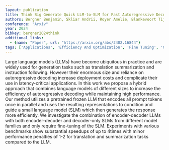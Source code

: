 ```yaml
---
layout: publication
title: Think Big Generate Quick LLM-to-SLM for Fast Autoregressive Decoding
authors: Bergner Benjamin, Skliar Andrii, Royer Amelie, Blankevoort Tijmen, Asano Yuki, Bejnordi Babak Ehteshami
conference: "Arxiv"
year: 2024
bibkey: bergner2024think
additional_links:
  - {name: "Paper", url: "https://arxiv.org/abs/2402.16844"}
tags: ['Applications', 'Efficiency And Optimization', 'Fine Tuning', 'GPT', 'Pretraining Methods', 'Prompting', 'Training Techniques']
---
```

Large language models (LLMs) have become ubiquitous in practice and are widely used for generation tasks such as translation summarization and instruction following. However their enormous size and reliance on autoregressive decoding increase deployment costs and complicate their use in latency-critical applications. In this work we propose a hybrid approach that combines language models of different sizes to increase the efficiency of autoregressive decoding while maintaining high performance. Our method utilizes a pretrained frozen LLM that encodes all prompt tokens once in parallel and uses the resulting representations to condition and guide a small language model (SLM) which then generates the response more efficiently. We investigate the combination of encoder-decoder LLMs with both encoder-decoder and decoder-only SLMs from different model families and only require fine-tuning of the SLM. Experiments with various benchmarks show substantial speedups of up to 4times with minor performance penalties of 1-2 for translation and summarization tasks compared to the LLM.
